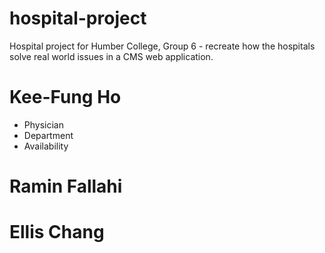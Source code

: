 # hospital-project
Hospital project for Humber College, Group 6 - recreate how the hospitals solve real world issues in a CMS web application.

# Kee-Fung Ho
- Physician
- Department
- Availability

# Ramin Fallahi

# Ellis Chang
